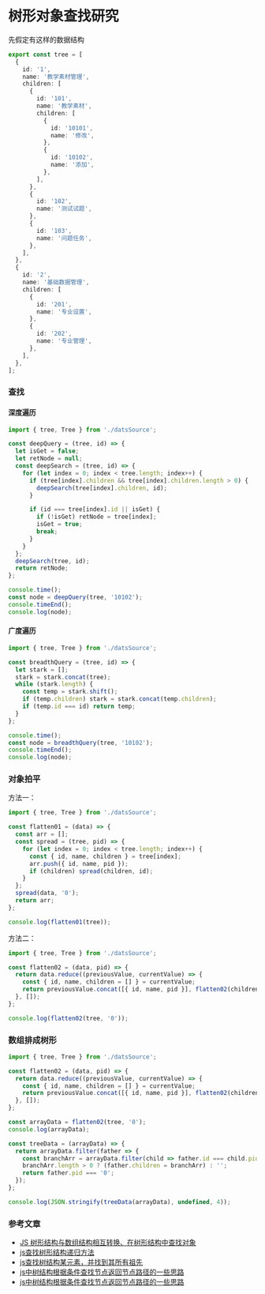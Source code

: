 # 树形对象查找研究

先假定有这样的数据结构

```typescript
export const tree = [
  {
    id: '1',
    name: '教学素材管理',
    children: [
      {
        id: '101',
        name: '教学素材',
        children: [
          {
            id: '10101',
            name: '修改',
          },
          {
            id: '10102',
            name: '添加',
          },
        ],
      },
      {
        id: '102',
        name: '测试试题',
      },
      {
        id: '103',
        name: '问题任务',
      },
    ],
  },
  {
    id: '2',
    name: '基础数据管理',
    children: [
      {
        id: '201',
        name: '专业设置',
      },
      {
        id: '202',
        name: '专业管理',
      },
    ],
  },
];
```

### 查找

#### 深度遍历

```javascript
import { tree, Tree } from './datsSource';

const deepQuery = (tree, id) => {
  let isGet = false;
  let retNode = null;
  const deepSearch = (tree, id) => {
    for (let index = 0; index < tree.length; index++) {
      if (tree[index].children && tree[index].children.length > 0) {
        deepSearch(tree[index].children, id);
      }

      if (id === tree[index].id || isGet) {
        if (!isGet) retNode = tree[index];
        isGet = true;
        break;
      }
    }
  };
  deepSearch(tree, id);
  return retNode;
};

console.time();
const node = deepQuery(tree, '10102');
console.timeEnd();
console.log(node);
```

#### 广度遍历

```javascript
import { tree, Tree } from './datsSource';

const breadthQuery = (tree, id) => {
  let stark = [];
  stark = stark.concat(tree);
  while (stark.length) {
    const temp = stark.shift();
    if (temp.children) stark = stark.concat(temp.children);
    if (temp.id === id) return temp;
  }
};

console.time();
const node = breadthQuery(tree, '10102');
console.timeEnd();
console.log(node);
```

### 对象拍平

方法一：

```typescript
import { tree, Tree } from './datsSource';

const flatten01 = (data) => {
  const arr = [];
  const spread = (tree, pid) => {
    for (let index = 0; index < tree.length; index++) {
      const { id, name, children } = tree[index];
      arr.push({ id, name, pid });
      if (children) spread(children, id);
    }
  };
  spread(data, '0');
  return arr;
};

console.log(flatten01(tree));
```

方法二：

```typescript
import { tree, Tree } from './datsSource';

const flatten02 = (data, pid) => {
  return data.reduce((previousValue, currentValue) => {
    const { id, name, children = [] } = currentValue;
    return previousValue.concat([{ id, name, pid }], flatten02(children, id));
  }, []);
};

console.log(flatten02(tree, '0'));
```

### 数组排成树形

```typescript
import { tree, Tree } from './datsSource';

const flatten02 = (data, pid) => {
  return data.reduce((previousValue, currentValue) => {
    const { id, name, children = [] } = currentValue;
    return previousValue.concat([{ id, name, pid }], flatten02(children, id));
  }, []);
};

const arrayData = flatten02(tree, '0');
console.log(arrayData);

const treeData = (arrayData) => {
  return arrayData.filter(father => {
    const branchArr = arrayData.filter(child => father.id === child.pid);
    branchArr.length > 0 ? (father.children = branchArr) : '';
    return father.pid === '0';
  });
};

console.log(JSON.stringify(treeData(arrayData), undefined, 4));
```

### 参考文章

- [JS 树形结构与数组结构相互转换、在树形结构中查找对象](https://www.cnblogs.com/JerryD/p/11535589.html)
- [js查找树形结构递归方法](https://blog.csdn.net/beichen3997/article/details/100033957)
- [js查找树结构某元素，并找到其所有祖先](https://www.haorooms.com/post/js_search_tree)
- [js中树结构根据条件查找节点返回节点路径的一些思路](https://www.cnblogs.com/lycnblogs/p/6874389.html)
- [js中树结构根据条件查找节点返回节点路径的一些思路](https://www.cnblogs.com/lycnblogs/p/6874389.html)

